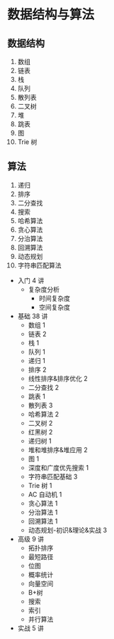 # 数据结构与算法

## 数据结构

1. 数组
2. 链表
3. 栈
4. 队列
5. 散列表
6. 二叉树
7. 堆
8. 跳表
9. 图
10. Trie 树

## 算法

1. 递归
2. 排序
3. 二分查找
4. 搜索
5. 哈希算法
6. 贪心算法
7. 分治算法
8. 回溯算法
9. 动态规划
10. 字符串匹配算法

- 入门 4 讲
  - 复杂度分析
    - 时间复杂度
    - 空间复杂度
- 基础 38 讲
  - 数组 1
  - 链表 2
  - 栈 1
  - 队列 1
  - 递归 1
  - 排序 2
  - 线性排序&排序优化 2
  - 二分查找 2
  - 跳表 1
  - 散列表 3
  - 哈希算法 2
  - 二叉树 2
  - 红黑树 2
  - 递归树 1
  - 堆和堆排序&堆应用 2
  - 图 1
  - 深度和广度优先搜索 1
  - 字符串匹配基础 3
  - Trie 树 1
  - AC 自动机 1
  - 贪心算法 1
  - 分治算法 1
  - 回溯算法 1
  - 动态规划-初识&理论&实战 3
- 高级 9 讲
  - 拓扑排序
  - 最短路径
  - 位图
  - 概率统计
  - 向量空间
  - B+树
  - 搜索
  - 索引
  - 并行算法
- 实战 5 讲
